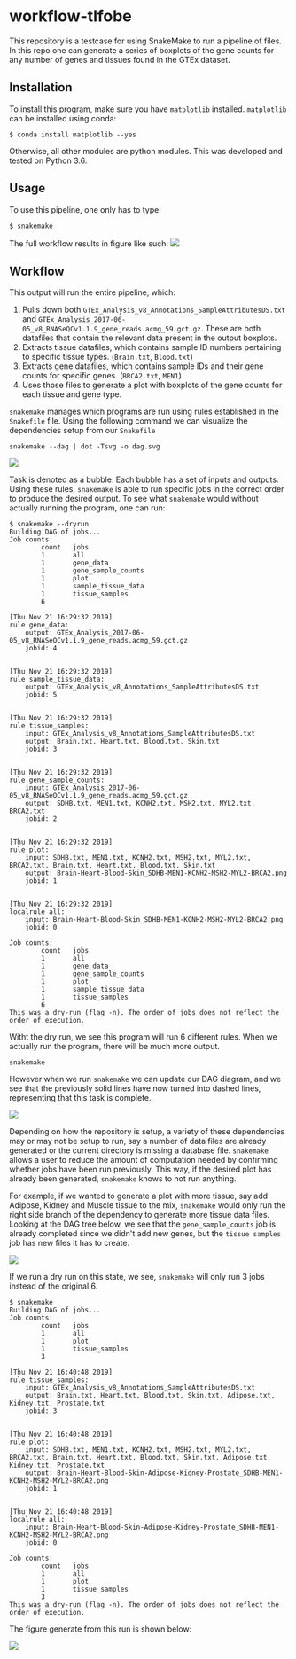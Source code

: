 # workflow-tlfobe

This repository is a testcase for using SnakeMake to run a pipeline of files. In this repo one can generate a series of boxplots of the gene counts for any number of genes and tissues found in the GTEx dataset.

## Installation

To install this program, make sure you have `matplotlib` installed. `matplotlib` can be installed using conda:

```
$ conda install matplotlib --yes
```

Otherwise, all other modules are python modules. This was developed and tested on Python 3.6.

## Usage

To use this pipeline, one only has to type:
```
$ snakemake
```

The full workflow results in figure like such: 
<img src="images/Brain-Heart-Blood-Skin_SDHB-MEN1-KCNH2-MSH2-MYL2-RCA2.png">

## Workflow

This output will run the entire pipeline, which:
1. Pulls down both `GTEx_Analysis_v8_Annotations_SampleAttributesDS.txt` and `GTEx_Analysis_2017-06-05_v8_RNASeQCv1.1.9_gene_reads.acmg_59.gct.gz`. These are both datafiles that contain the relevant data present in the output boxplots.
2. Extracts tissue datafiles, which contains sample ID numbers pertaining to specific tissue types. (`Brain.txt`, `Blood.txt`)
3. Extracts gene datafiles, which contains sample IDs and their gene counts for specific genes. (`BRCA2.txt`, `MEN1`)
4. Uses those files to generate a plot with boxplots of the gene counts for each tissue and gene type.

`snakemake` manages which programs are run using rules established in the `Snakefile` file. Using the following command we can visualize the dependencies setup from our `Snakefile`

```
snakemake --dag | dot -Tsvg -o dag.svg
```

<img src="images/start_dag.svg">

Task is denoted as a bubble. Each bubble has a set of inputs and outputs. Using these rules, `snakemake` is able to run specific jobs in the correct order to produce the desired output. To see what `snakemake` would without actually running the program, one can run:
```
$ snakemake --dryrun
Building DAG of jobs...
Job counts:
        count   jobs
        1       all
        1       gene_data
        1       gene_sample_counts
        1       plot
        1       sample_tissue_data
        1       tissue_samples
        6

[Thu Nov 21 16:29:32 2019]
rule gene_data:
    output: GTEx_Analysis_2017-06-05_v8_RNASeQCv1.1.9_gene_reads.acmg_59.gct.gz
    jobid: 4


[Thu Nov 21 16:29:32 2019]
rule sample_tissue_data:
    output: GTEx_Analysis_v8_Annotations_SampleAttributesDS.txt
    jobid: 5


[Thu Nov 21 16:29:32 2019]
rule tissue_samples:
    input: GTEx_Analysis_v8_Annotations_SampleAttributesDS.txt
    output: Brain.txt, Heart.txt, Blood.txt, Skin.txt
    jobid: 3


[Thu Nov 21 16:29:32 2019]
rule gene_sample_counts:
    input: GTEx_Analysis_2017-06-05_v8_RNASeQCv1.1.9_gene_reads.acmg_59.gct.gz
    output: SDHB.txt, MEN1.txt, KCNH2.txt, MSH2.txt, MYL2.txt, BRCA2.txt
    jobid: 2


[Thu Nov 21 16:29:32 2019]
rule plot:
    input: SDHB.txt, MEN1.txt, KCNH2.txt, MSH2.txt, MYL2.txt, BRCA2.txt, Brain.txt, Heart.txt, Blood.txt, Skin.txt
    output: Brain-Heart-Blood-Skin_SDHB-MEN1-KCNH2-MSH2-MYL2-BRCA2.png
    jobid: 1


[Thu Nov 21 16:29:32 2019]
localrule all:
    input: Brain-Heart-Blood-Skin_SDHB-MEN1-KCNH2-MSH2-MYL2-BRCA2.png
    jobid: 0

Job counts:
        count   jobs
        1       all
        1       gene_data
        1       gene_sample_counts
        1       plot
        1       sample_tissue_data
        1       tissue_samples
        6
This was a dry-run (flag -n). The order of jobs does not reflect the order of execution.
```

Witht the dry run, we see this program will run 6 different rules. When we actually run the program, there will be much more output.

```
snakemake
```
However when we run `snakemake` we can update our DAG diagram, and we see that the previously solid lines have now turned into dashed lines, representing that this task is complete.

<img src="images/finished_dag.svg">

Depending on how the repository is setup, a variety of these dependencies may or may not be setup to run, say a number of data files are already generated or the current directory is missing a database file. `snakemake` allows a user to reduce the amount of computation needed by confirming whether jobs have been run previously. This way, if the desired plot has already been generated, `snakemake` knows to not run anything.

For example, if we wanted to generate a plot with more tissue, say add Adipose, Kidney and Muscle tissue to the mix, `snakemake` would only run the right side branch of the dependency to generate more tissue data files. Looking at the DAG tree below, we see that the `gene_sample_counts` job is already completed since we didn't add new genes, but the `tissue samples` job has new files it has to create.

<img src="images/partial_dag.svg">


If we run a dry run on this state, we see, `snakemake` will only run 3 jobs instead of the original 6.

```
$ snakemake
Building DAG of jobs...
Job counts:
        count   jobs
        1       all
        1       plot
        1       tissue_samples
        3

[Thu Nov 21 16:40:48 2019]
rule tissue_samples:
    input: GTEx_Analysis_v8_Annotations_SampleAttributesDS.txt
    output: Brain.txt, Heart.txt, Blood.txt, Skin.txt, Adipose.txt, Kidney.txt, Prostate.txt
    jobid: 3


[Thu Nov 21 16:40:48 2019]
rule plot:
    input: SDHB.txt, MEN1.txt, KCNH2.txt, MSH2.txt, MYL2.txt, BRCA2.txt, Brain.txt, Heart.txt, Blood.txt, Skin.txt, Adipose.txt, Kidney.txt, Prostate.txt
    output: Brain-Heart-Blood-Skin-Adipose-Kidney-Prostate_SDHB-MEN1-KCNH2-MSH2-MYL2-BRCA2.png
    jobid: 1


[Thu Nov 21 16:40:48 2019]
localrule all:
    input: Brain-Heart-Blood-Skin-Adipose-Kidney-Prostate_SDHB-MEN1-KCNH2-MSH2-MYL2-BRCA2.png
    jobid: 0

Job counts:
        count   jobs
        1       all
        1       plot
        1       tissue_samples
        3
This was a dry-run (flag -n). The order of jobs does not reflect the order of execution.
```

The figure generate from this run is shown below:

<img src="images/Brain-Heart-Blood-Skin-Muscle-Kidney-Prostate_SDHB-MEN1-KCNH2-MSH2-MYL2-BRCA2.png">

